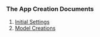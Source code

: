 ### The App Creation Documents

1. [Initial Settings](./settings.md)
2. [Model Creations](./models.md)
